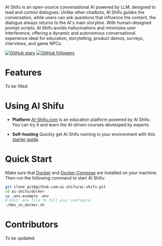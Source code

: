 AI Shifu is an open-source conversational AI powered by LLM, designed to lead and control dialogues. Unlike other chatbots, AI Shifu guides the conversation, while users can ask questions that influence the content, the dialogue always returns to the AI's main storyline. With human-designed prompt scripts, AI Shifu avoids hallucinations and minimizes user interference, offering a dynamic and autonomous conversational experience ideal for education, storytelling, product demos, surveys, interviews, and game NPCs.

[![GitHub stars](https://img.shields.io/github/stars/ai-shifu/ai-shifu?style=social)](https://github.com/ai-shifu/ai-shifu/stargazers)
[![GitHub followers](https://img.shields.io/github/followers/ai-shifu?style=social)](https://github.com/ai-shifu?tab=followers)

# Features

To be filled

# Using AI Shifu

- **Platform**
[AI-Shifu.com](https://ai-shifu.com) is an education platform powered by AI Shifu. You can try it and learn the AI-driven courses developed by experts.

- **Self-hosting**
Quickly get AI Shifu running in your environment with this [starter guide](#quick-start).

# Quick Start

Make sure that [Docker](https://docs.docker.com/get-docker/) and [Docker Compose](https://docs.docker.com/compose/install/) are installed on your machine. Then run the following command to start AI Shifu:

```bash
git clone git@github.com:ai-shifu/ai-shifu.git
cd ai-shifu/docker
cp .env.example .env
# Edit .env file to fill your configure
./dev_in_docker.sh
```

# Contributors

To be updated.